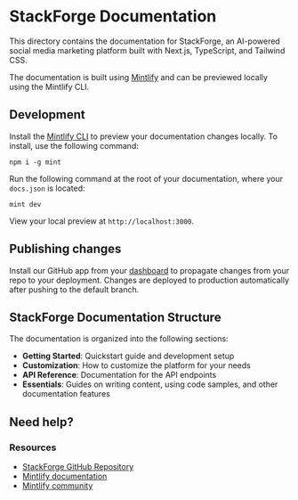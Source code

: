 # StackForge Documentation

This directory contains the documentation for StackForge, an AI-powered social media marketing platform built with Next.js, TypeScript, and Tailwind CSS.

The documentation is built using [Mintlify](https://mintlify.com) and can be previewed locally using the Mintlify CLI.

## Development

Install the [Mintlify CLI](https://www.npmjs.com/package/mint) to preview your documentation changes locally. To install, use the following command:

```
npm i -g mint
```

Run the following command at the root of your documentation, where your `docs.json` is located:

```
mint dev
```

View your local preview at `http://localhost:3000`.

## Publishing changes

Install our GitHub app from your [dashboard](https://dashboard.mintlify.com/settings/organization/github-app) to propagate changes from your repo to your deployment. Changes are deployed to production automatically after pushing to the default branch.

## StackForge Documentation Structure

The documentation is organized into the following sections:

- **Getting Started**: Quickstart guide and development setup
- **Customization**: How to customize the platform for your needs
- **API Reference**: Documentation for the API endpoints
- **Essentials**: Guides on writing content, using code samples, and other documentation features

## Need help?

### Resources
- [StackForge GitHub Repository](https://github.com/Shreyas-29/StackForge-ai)
- [Mintlify documentation](https://mintlify.com/docs)
- [Mintlify community](https://mintlify.com/community)